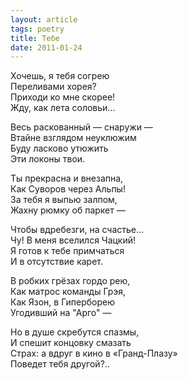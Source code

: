 ```yaml
---
layout: article
tags: poetry
title: Тебе
date: 2011-01-24
---
```


Хочешь, я тебя согрею<br>
Переливами хорея?<br>
Приходи ко мне скорее!<br>
Жду, как лета соловьи...<br>

Весь раскованный — снаружи —<br>
Втайне взглядом неуклюжим<br>
Буду ласково утюжить<br>
Эти локоны твои.<br>

Ты прекрасна и внезапна,<br>
Как Суворов через Альпы!<br>
За тебя я выпью залпом,<br>
Жахну рюмку об паркет —<br>

Чтобы вдребезги, на счастье...<br>
Чу! В меня вселился Чацкий!<br>
Я готов к тебе примчаться<br>
И в отсутствие карет.<br>

В робких грёзах гордо рею,<br>
Как матрос команды Грэя,<br>
Как Язон, в Гиперборею<br>
Угодивший на "Арго" —<br>

Но в душе скребутся спазмы,<br>
И спешит концовку смазать<br>
Страх: а вдруг в кино в «Гранд-Плазу»<br>
Поведет тебя другой?..

